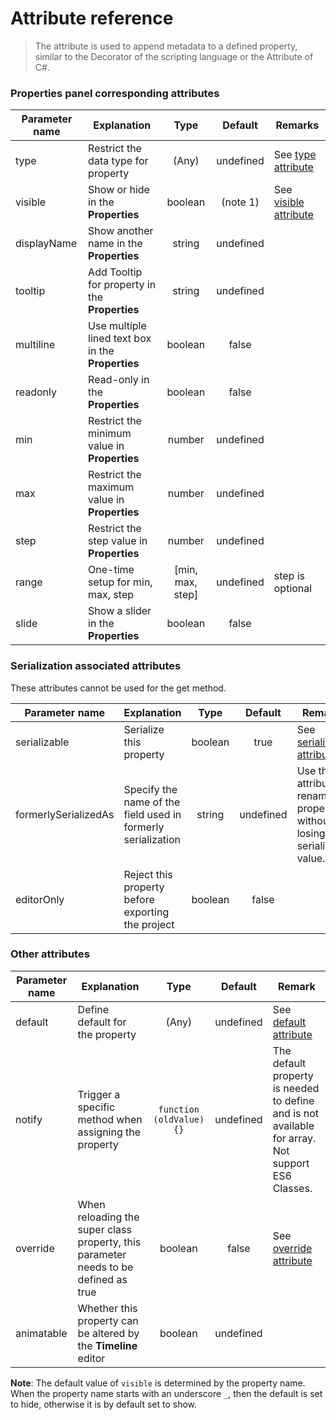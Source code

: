 # Attribute reference

> The attribute is used to append metadata to a defined property, similar to the Decorator of the scripting language or the Attribute of C#.

### Properties panel corresponding attributes

| Parameter name  | Explanation | Type | Default | Remarks |
| --- | --- |:---:|:---:| --- |
| type | Restrict the data type for property | (Any) | undefined | See [type attribute](class.md#type-attribute) |
| visible | Show or hide in the **Properties** | boolean | (note 1) | See [visible attribute](class.md#visible-attribute) |
| displayName | Show another name in the **Properties** | string | undefined |
| tooltip | Add Tooltip for property in the **Properties** | string | undefined |
| multiline | Use multiple lined text box in the **Properties** | boolean | false |
| readonly | Read-only in the **Properties** | boolean | false |
| min | Restrict the minimum value in **Properties** | number | undefined |
| max | Restrict the maximum value in **Properties** | number | undefined |
| step | Restrict the step value in **Properties** | number | undefined |
| range | One-time setup for min, max, step | [min, max, step] | undefined | step is optional |
| slide | Show a slider in the **Properties** | boolean | false |

### Serialization associated attributes

These attributes cannot be used for the get method.

| Parameter name  | Explanation | Type | Default | Remarks |
| --- | --- |:---:|:---:|--- |
| serializable | Serialize this property | boolean | true | See [serializable attribute](class.md#serializable-attribute) |
| formerlySerializedAs | Specify the name of the field used in formerly serialization | string | undefined | Use this attribute to rename a property without losing its serialized value. |
| editorOnly | Reject this property before exporting the project | boolean | false |

### Other attributes

| Parameter name  | Explanation | Type | Default | Remark |
| --- | --- |:---:|:---:|--- |
| default | Define default for the property | (Any) | undefined | See [default attribute](class.md#default-attribute) |
| notify | Trigger a specific method when assigning the property | `function (oldValue) {}` | undefined | The default property is needed to define and is not available for array.<br>Not support ES6 Classes. |
| override | When reloading the super class property, this parameter needs to be defined as true | boolean | false | See [override attribute](class.md#override-attribute) |
| animatable | Whether this property can be altered by the **Timeline** editor | boolean | undefined |

**Note**: The default value of `visible` is determined by the property name. When the property name starts with an underscore `_`, then the default is set to hide, otherwise it is by default set to show.
